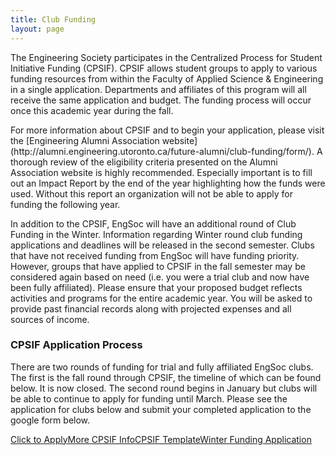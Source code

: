 ```yaml
---
title: Club Funding
layout: page
---
```


<p>The Engineering Society participates in the Centralized Process for Student Initiative Funding (CPSIF). CPSIF allows student groups to apply to various funding resources from within the Faculty of Applied Science & Engineering in a single application. Departments and affiliates of this program will all receive the same application and budget. The funding process will occur once this academic year during the fall.</p>
<p>For more information about CPSIF and to begin your application, please visit the [Engineering Alumni Association website](http://alumni.engineering.utoronto.ca/future-alumni/club-funding/form/). A thorough review of the eligibility criteria presented on the Alumni Association website is highly recommended. Especially important is to fill out an Impact Report by the end of the year highlighting how the funds were used. Without this report an organization will not be able to apply for funding the following year.</p>
<p>In addition to the CPSIF, EngSoc will have an additional round of Club Funding in the Winter. Information regarding Winter round club funding applications and deadlines will be released in the second semester. Clubs that have not received funding from EngSoc will have funding priority. However, groups that have applied to CPSIF in the fall semester may be considered again based on need (i.e. you were a trial club and now have been fully affiliated). Please ensure that your proposed budget reflects activities and programs for the entire academic year. You will be asked to provide past financial records along with projected expenses and all sources of income.</p> <!--<p><a class="button is-primary" href="https://utoronto.sharepoint.com/:x:/r/sites/fase-vdu-setd/_layouts/15/guestaccess.aspx?e=Xf0PXd&share=ETvyA7gAtUVPtOpq7BncV7sBeMJs-Lr41B68PSjmlAX8tQ" download>2021-2022 CPSIF Budget Template</a></p>-->
<h3 class="title">CPSIF Application Process</h3>
<p> There are two rounds of funding for trial and fully affiliated EngSoc clubs. The first is the fall round through CPSIF, the timeline of which can be found below. It is now closed. The second round begins in January but clubs will be able to continue to apply for funding until March. Please see the application for clubs below and submit your completed application to the google form below. </p><a class="button is-primary" href="https://forms.office.com/pages/responsepage.aspx?id=JsKqeAMvTUuQN7RtVsVSECOiCE0mgytChmRn-yz5VRtUNDhNSVdNVjI0N1hDN1dLRVhJMTJSVU9PTC4u">Click to Apply</a><a class="button is-primary" href="https://alumni.engineering.utoronto.ca/future-alumni/club-funding/form/#form">More CPSIF Info</a><a class="button is-primary" href="https://new.skule.ca/upload/finance/CPSIF%20Template.xlsx">CPSIF Template</a><a class="button is-danger" href="https://docs.google.com/forms/d/e/1FAIpQLSfYUfIKAGVTVfzpvkzEuezJG4UYjZzQo8mr4qPp8oUrJYPvSQ/viewform">Winter Funding Application</a>